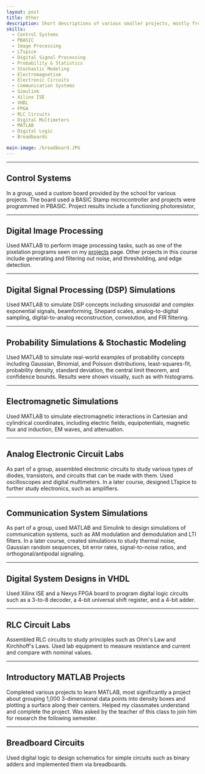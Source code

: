 ```yaml
---
layout: post
title: Other
description: Short descriptions of various smaller projects, mostly from school courses. Roughly in reverse chronological order. More information about any projects available upon request.
skills:
  - Control Systems
  - PBASIC
  - Image Processing
  - LTspice
  - Digital Signal Processing
  - Probability & Statistics
  - Stochastic Modeling
  - Electromagnetism
  - Electronic Circuits
  - Communication Systems
  - Simulink
  - Xilinx ISE
  - VHDL
  - FPGA
  - RLC Circuits
  - Digital Multimeters
  - MATLAB
  - Digital Logic
  - Breadboards

main-image: /breadboard.JPG
---
```


---

## Control Systems


In a group, used a custom board provided by the school for various projects. The board used a BASIC Stamp microcontroller and projects were programmed in PBASIC. Project results include a functioning photoresistor, 

---

## Digital Image Processing


Used MATLAB to perform image processing tasks, such as one of the pixelation programs seen on my [projects](https://mattpieti.github.io/#projects) page. Other projects in this course include generating and filtering out noise, and thresholding, and edge detection.

---

## Digital Signal Processing (DSP) Simulations


Used MATLAB to simulate DSP concepts including sinusoidal and complex exponential signals, beamforming, Shepard scales, analog-to-digital sampling, digital-to-analog reconstruction, convolution, and FIR filtering.

---

## Probability Simulations & Stochastic Modeling


Used MATLAB to simulate real-world examples of probability concepts including Gaussian, Binomial, and Poisson distributions, least-squares-fit, probability density, standard deviation, the central limit theorem, and confidence bounds. Results were shown visually, such as with histograms.

---

## Electromagnetic Simulations


Used MATLAB to simulate electromagnetic interactions in Cartesian and cylindrical coordinates, including electric fields, equipotentials, magnetic flux and induction, EM waves, and attenuation.

---

## Analog Electronic Circuit Labs


As part of a group, assembled electronic circuits to study various types of diodes, transistors, and circuits that can be made with them. Used oscilloscopes and digital multimeters. In a later course, designed LTspice to further study electronics, such as amplifiers.

---

## Communication System Simulations


As part of a group, used MATLAB and Simulink to design simulations of communication systems, such as AM modulation and demodulation and LTI filters. In a later course, created simulations to study thermal noise, Gaussian random sequences, bit error rates, signal-to-noise ratios, and orthogonal/antipodal signaling.

---

## Digital System Designs in VHDL


Used Xilinx ISE and a Nexys FPGA board to program digital logic circuits such as a 3-to-8 decoder, a 4-bit universal shift register, and a 4-bit adder.

---

## RLC Circuit Labs


Assembled RLC circuits to study principles such as Ohm's Law and Kirchhoff's Laws. Used lab equipment to measure resistance and current and compare with nominal values.

---

## Introductory MATLAB Projects


Completed various projects to learn MATLAB, most significantly a project about grouping 1,000 3-dimensional data points into density boxes and plotting a surface along their centers. Helped my classmates understand and complete the project. Was asked by the teacher of this class to join him for research the following semester.

---

## Breadboard Circuits


Used digital logic to design schematics for simple circuits such as binary adders and implemented them via breadboards.
